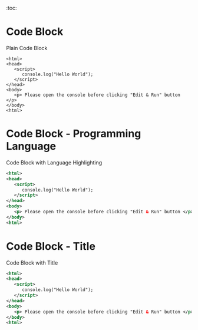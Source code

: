 <!-- Space: TS -->
<!-- Parent: Mark Kitchen Sink -->
<!-- Title: Mark Code -->
<!-- Label: markdown -->
<!-- Label: confluence -->

<!-- Macro: :toc:
     Template: ac:toc
     Printable: 'false'
     MinLevel: 1 -->

:toc:

# Code Block
Plain Code Block

```
<html>
<head>
   <script>
      console.log("Hello World");
   </script>
</head>
<body>
   <p> Please open the console before clicking "Edit & Run" button </p>
</body>
<html>
```

# Code Block - Programming Language
Code Block with Language Highlighting

```xml
<html>
<head>
   <script>
      console.log("Hello World");
   </script>
</head>
<body>
   <p> Please open the console before clicking "Edit & Run" button </p>
</body>
<html>
```

# Code Block - Title
Code Block with Title

```xml title Hello World
<html>
<head>
   <script>
      console.log("Hello World");
   </script>
</head>
<body>
   <p> Please open the console before clicking "Edit & Run" button </p>
</body>
<html>
```